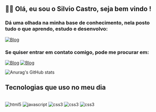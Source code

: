 ## 👋🏻 Olá, eu sou o Silvio Castro, seja bem vindo !
### Dá uma olhada na minha base de conhecimento, nela posto tudo o que aprendo, estudo e desenvolvo:
[![Blog](https://img.shields.io/badge/Notion-fff?style=for-the-badge&logo=notion&logoColor=black)](bit.ly/central-silvio006)

### Se quiser entrar em contato comigo, pode me procurar em:
[![Blog](https://img.shields.io/badge/Discord-7289DA?style=for-the-badge&logo=discord&logoColor=white)](https://discord.com/users/392487786122444800)
[![Blog](https://img.shields.io/badge/LinkedIn-0077B5?style=for-the-badge&logo=linkedin&logoColor=white)](https://www.linkedin.com/in/silvio-castro006/)

![Anurag's GitHub stats](https://github-readme-stats.vercel.app/api?username=silviocastro006&show_icons=true&theme=dracula&custom_title=Status&icon_color=c3adff&ring_color=c3adff&title_color=c3adff&bg_color=1e1e1e)
<br>

## Tecnologias que uso no meu dia

<div></br>
    <img src='https://img.shields.io/badge/HTML5-E34F26?style=for-the-badge&logo=html5&logoColor=white', alt='html5'>
    <img src='https://img.shields.io/badge/JavaScript-323330?style=for-the-badge&logo=javascript&logoColor=F7DF1E', alt='javascript'>
    <img src='https://img.shields.io/badge/CSS3-1572B6?style=for-the-badge&logo=css3&logoColor=white', alt='css3'>
    <img src='https://img.shields.io/badge/Python-14354C?style=for-the-badge&logo=python&logoColor=yellow', alt='css3'>
    <img src='https://img.shields.io/badge/MySQL-2088e7?style=for-the-badge&logo=mysql&logoColor=white', alt='css3'>
</div>
